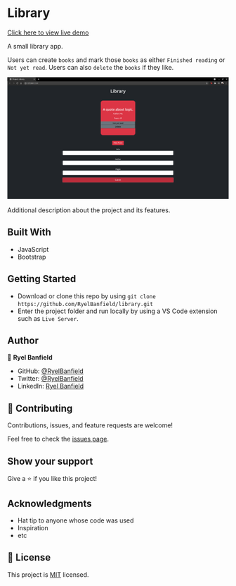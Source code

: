 # Library

[Click here to view live demo](https://ryelbanfield.github.io/library/)

A small library app.

Users can create `books` and mark those `books` as either `Finished reading` or `Not yet read`. Users can also `delete` the `books` if they like.

![screenshot](./Screenshot.png)

Additional description about the project and its features.

## Built With

- JavaScript
- Bootstrap

## Getting Started

- Download or clone this repo by using `git clone https://github.com/RyelBanfield/library.git`
- Enter the project folder and run locally by using a VS Code extension such as `Live Server`.

## Author

👤 **Ryel Banfield**

- GitHub: [@RyelBanfield](https://github.com/ryelbanfield)
- Twitter: [@RyelBanfield](https://twitter.com/ryelbanfield)
- LinkedIn: [Ryel Banfield](https://www.linkedin.com/in/ryel-banfield/)

## 🤝 Contributing

Contributions, issues, and feature requests are welcome!

Feel free to check the [issues page](../../issues/).

## Show your support

Give a ⭐️ if you like this project!

## Acknowledgments

- Hat tip to anyone whose code was used
- Inspiration
- etc

## 📝 License

This project is [MIT](LICENSE) licensed.
